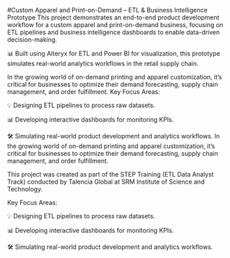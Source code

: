 #Custom Apparel and Print-on-Demand – ETL & Business Intelligence Prototype
This project demonstrates an end-to-end product development workflow for a custom apparel and print-on-demand business, focusing on ETL pipelines and business intelligence dashboards to enable data-driven decision-making.

📊 Built using Alteryx for ETL and Power BI for visualization, this prototype simulates real-world analytics workflows in the retail supply chain.

In the growing world of on-demand printing and apparel customization, it’s critical for businesses to optimize their demand forecasting, supply chain management, and order fulfillment.
Key Focus Areas:

💡 Designing ETL pipelines to process raw datasets.

📊 Developing interactive dashboards for monitoring KPIs.

🛠️ Simulating real-world product development and analytics workflows.
In the growing world of on-demand printing and apparel customization, it’s critical for businesses to optimize their demand forecasting, supply chain management, and order fulfillment.

This project was created as part of the STEP Training (ETL Data Analyst Track) conducted by Talencia Global at SRM Institute of Science and Technology.

Key Focus Areas:

💡 Designing ETL pipelines to process raw datasets.

📊 Developing interactive dashboards for monitoring KPIs.

🛠️ Simulating real-world product development and analytics workflows.


